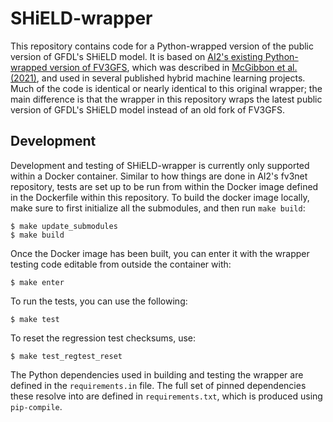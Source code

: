 # SHiELD-wrapper

This repository contains code for a Python-wrapped version of the public
version of GFDL's SHiELD model.  It is based on [AI2's existing Python-wrapped
version of
FV3GFS](https://github.com/ai2cm/fv3gfs-fortran/tree/master/FV3/wrapper), which
was described in [McGibbon et
al. (2021)](https://gmd.copernicus.org/articles/14/4401/2021/gmd-14-4401-2021.html),
and used in several published hybrid machine learning projects.  Much of the
code is identical or nearly identical to this original wrapper; the main
difference is that the wrapper in this repository wraps the latest public
version of GFDL's SHiELD model instead of an old fork of FV3GFS.

## Development

Development and testing of SHiELD-wrapper is currently only supported within a
Docker container.  Similar to how things are done in AI2's fv3net repository,
tests are set up to be run from within the Docker image defined in the
Dockerfile within this repository.  To build the docker image locally, make
sure to first initialize all the submodules, and then run `make build`:

```
$ make update_submodules
$ make build
```

Once the Docker image has been built, you can enter it with the wrapper testing
code editable from outside the container with:

```
$ make enter
```

To run the tests, you can use the following:

```
$ make test
```

To reset the regression test checksums, use:

```
$ make test_regtest_reset
```

The Python dependencies used in building and testing the wrapper are defined in
the `requirements.in` file.  The full set of pinned dependencies these resolve
into are defined in `requirements.txt`, which is produced using `pip-compile`.
